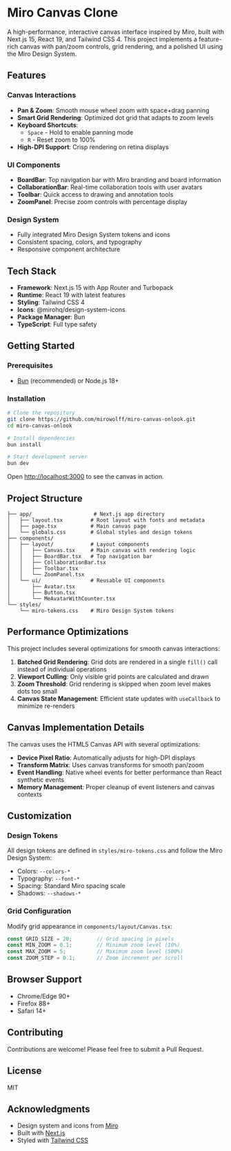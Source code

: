 # Miro Canvas Clone

A high-performance, interactive canvas interface inspired by Miro, built with Next.js 15, React 19, and Tailwind CSS 4. This project implements a feature-rich canvas with pan/zoom controls, grid rendering, and a polished UI using the Miro Design System.

## Features

### Canvas Interactions
- **Pan & Zoom**: Smooth mouse wheel zoom with space+drag panning
- **Smart Grid Rendering**: Optimized dot grid that adapts to zoom levels
- **Keyboard Shortcuts**:
  - `Space` - Hold to enable panning mode
  - `R` - Reset zoom to 100%
- **High-DPI Support**: Crisp rendering on retina displays

### UI Components
- **BoardBar**: Top navigation bar with Miro branding and board information
- **CollaborationBar**: Real-time collaboration tools with user avatars
- **Toolbar**: Quick access to drawing and annotation tools
- **ZoomPanel**: Precise zoom controls with percentage display

### Design System
- Fully integrated Miro Design System tokens and icons
- Consistent spacing, colors, and typography
- Responsive component architecture

## Tech Stack

- **Framework**: Next.js 15 with App Router and Turbopack
- **Runtime**: React 19 with latest features
- **Styling**: Tailwind CSS 4
- **Icons**: @mirohq/design-system-icons
- **Package Manager**: Bun
- **TypeScript**: Full type safety

## Getting Started

### Prerequisites

- [Bun](https://bun.sh/) (recommended) or Node.js 18+

### Installation

```bash
# Clone the repository
git clone https://github.com/mirowolff/miro-canvas-onlook.git
cd miro-canvas-onlook

# Install dependencies
bun install

# Start development server
bun dev
```

Open [http://localhost:3000](http://localhost:3000) to see the canvas in action.

## Project Structure

```
├── app/                    # Next.js app directory
│   ├── layout.tsx         # Root layout with fonts and metadata
│   ├── page.tsx           # Main canvas page
│   └── globals.css        # Global styles and design tokens
├── components/
│   ├── layout/            # Layout components
│   │   ├── Canvas.tsx     # Main canvas with rendering logic
│   │   ├── BoardBar.tsx   # Top navigation bar
│   │   ├── CollaborationBar.tsx
│   │   ├── Toolbar.tsx
│   │   └── ZoomPanel.tsx
│   └── ui/                # Reusable UI components
│       ├── Avatar.tsx
│       ├── Button.tsx
│       └── MeAvatarWithCounter.tsx
└── styles/
    └── miro-tokens.css    # Miro Design System tokens
```

## Performance Optimizations

This project includes several optimizations for smooth canvas interactions:

1. **Batched Grid Rendering**: Grid dots are rendered in a single `fill()` call instead of individual operations
2. **Viewport Culling**: Only visible grid points are calculated and drawn
3. **Zoom Threshold**: Grid rendering is skipped when zoom level makes dots too small
4. **Canvas State Management**: Efficient state updates with `useCallback` to minimize re-renders

## Canvas Implementation Details

The canvas uses the HTML5 Canvas API with several optimizations:

- **Device Pixel Ratio**: Automatically adjusts for high-DPI displays
- **Transform Matrix**: Uses canvas transforms for smooth pan/zoom
- **Event Handling**: Native wheel events for better performance than React synthetic events
- **Memory Management**: Proper cleanup of event listeners and canvas contexts

## Customization

### Design Tokens

All design tokens are defined in `styles/miro-tokens.css` and follow the Miro Design System:

- Colors: `--colors-*`
- Typography: `--font-*`
- Spacing: Standard Miro spacing scale
- Shadows: `--shadows-*`

### Grid Configuration

Modify grid appearance in `components/layout/Canvas.tsx`:

```typescript
const GRID_SIZE = 20;        // Grid spacing in pixels
const MIN_ZOOM = 0.1;        // Minimum zoom level (10%)
const MAX_ZOOM = 5;          // Maximum zoom level (500%)
const ZOOM_STEP = 0.1;       // Zoom increment per scroll
```

## Browser Support

- Chrome/Edge 90+
- Firefox 88+
- Safari 14+

## Contributing

Contributions are welcome! Please feel free to submit a Pull Request.

## License

MIT

## Acknowledgments

- Design system and icons from [Miro](https://miro.com)
- Built with [Next.js](https://nextjs.org)
- Styled with [Tailwind CSS](https://tailwindcss.com)